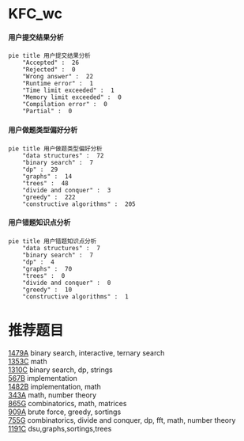 # KFC_wc

<!-- tabs:start -->



#### **用户提交结果分析**

```mermaid
pie title 用户提交结果分析
    "Accepted" :  26
    "Rejected" :  0
    "Wrong answer" :  22
    "Runtime error" :  1
    "Time limit exceeded" :  1
    "Memory limit exceeded" :  0
    "Compilation error" :  0
    "Partial" :  0
```

#### **用户做题类型偏好分析**

```mermaid
pie title 用户做题类型偏好分析
    "data structures" :  72
    "binary search" :  7
    "dp" :  29
    "graphs" :  14
    "trees" :  48
    "divide and conquer" :  3
    "greedy" :  222
    "constructive algorithms" :  205
```
#### **用户错题知识点分析**

```mermaid
pie title 用户错题知识点分析
    "data structures" :  7
    "binary search" :  7
    "dp" :  4
    "graphs" :  70
    "trees" :  0
    "divide and conquer" :  0
    "greedy" :  10
    "constructive algorithms" :  1
```



<!-- tabs:end -->
# 推荐题目
[1479A](https://codeforces.com/contest/1479/problem/A)		binary search,
                        interactive,
                        ternary search		  
[1353C](https://codeforces.com/contest/1353/problem/C)		math		  
[1310C](https://codeforces.com/contest/1310/problem/C)		binary search,
                        dp,
                        strings		  
[567B](https://codeforces.com/contest/567/problem/B)		implementation		  
[1482B](https://codeforces.com/contest/1482/problem/B)		implementation,
                        math		  
[343A](https://codeforces.com/contest/343/problem/A)		math,
                        number theory		  
[865G](https://codeforces.com/contest/865/problem/G)		combinatorics,
                        math,
                        matrices		  
[909A](https://codeforces.com/contest/909/problem/A)		brute force,
                        greedy,
                        sortings		  
[755G](https://codeforces.com/contest/755/problem/G)		combinatorics,
                        divide and conquer,
                        dp,
                        fft,
                        math,
                        number theory		  
[1191C](https://codeforces.com/contest/1191/problem/C)		dsu,graphs,sortings,trees		  
